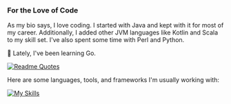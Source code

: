 ### For the Love of Code

As my bio says, I love coding. I started with Java and kept with it for most of my career. Additionally, I added other JVM languages like Kotlin and Scala to my skill set. I've also spent some time with Perl and Python. 

🌱 Lately, I've been learning Go.

[![Readme Quotes](https://quotes-github-readme.vercel.app/api?type=horizontal&theme=dark)](https://github.com/piyushsuthar/github-readme-quotes)

Here are some languages, tools, and frameworks I'm usually working with:

[![My Skills](https://skillicons.dev/icons?i=java,docker,aws,gcp,git,go,gradle,idea,kotlin,linux,postgres,py,raspberrypi,spring,kubernetes)](https://skillicons.dev)

<!--
**glmartin/glmartin** is a ✨ _special_ ✨ repository because its `README.md` (this file) appears on your GitHub profile.

Here are some ideas to get you started:

- 🔭 I’m currently working on ...
- 🌱 I’m currently learning ...
- 👯 I’m looking to collaborate on ...
- 🤔 I’m looking for help with ...
- 💬 Ask me about ...
- 📫 How to reach me: ...
- 😄 Pronouns: ...
- ⚡ Fun fact: ...
-->
